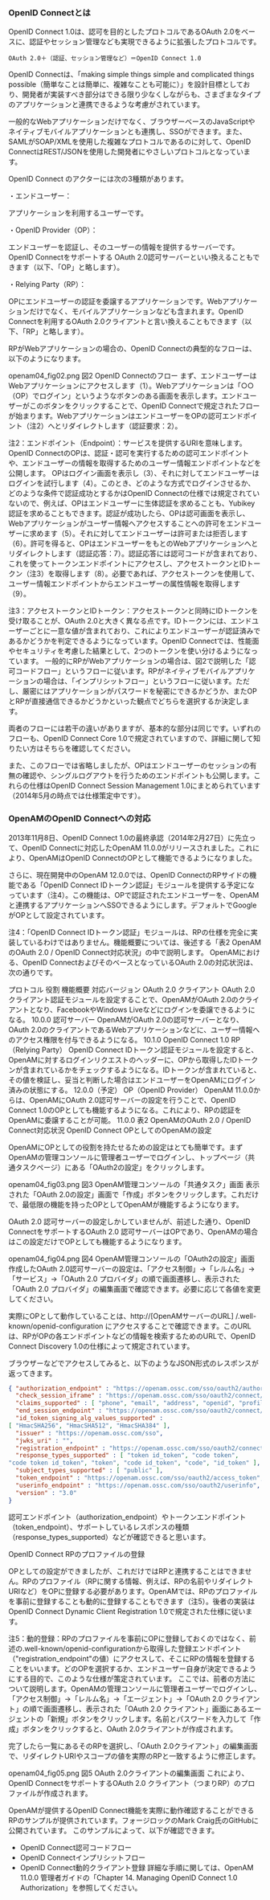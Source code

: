 ### OpenID Connectとは

OpenID Connect 1.0は、認可を目的としたプロトコルであるOAuth 2.0をベースに、認証やセッション管理なども実現できるように拡張したプロトコルです。

```
OAuth 2.0＋（認証、セッション管理など）＝OpenID Connect 1.0
```

OpenID Connectは、「making simple things simple and complicated things possible（簡単なことは簡単に、複雑なことも可能に）」を設計目標としており、開発者が実装すべき部分はできる限り少なくしながらも、さまざまなタイプのアプリケーションと連携できるような考慮がされています。

一般的なWebアプリケーションだけでなく、ブラウザーベースのJavaScriptやネイティブモバイルアプリケーションとも連携し、SSOができます。また、SAMLがSOAP/XMLを使用した複雑なプロトコルであるのに対して、OpenID ConnectはREST/JSONを使用した開発者にやさしいプロトコルとなっています。

OpenID Connect のアクターには次の3種類があります。

・エンドユーザー：

アプリケーションを利用するユーザーです。

・OpenID Provider（OP）：

エンドユーザーを認証し、そのユーザーの情報を提供するサーバーです。OpenID Connectをサポートする OAuth 2.0認可サーバーといい換えることもできます（以下、「OP」と略します）。

・Relying Party（RP）：

OPにエンドユーザーの認証を委譲するアプリケーションです。Webアプリケーションだけでなく、モバイルアプリケーションなども含まれます。OpenID Connectを利用するOAuth 2.0クライアントと言い換えることもできます（以下、「RP」と略します）。

RPがWebアプリケーションの場合の、OpenID Connectの典型的なフローは、以下のようになります。

openam04_fig02.png
図2 OpenID Connectのフロー
まず、エンドユーザーはWebアプリケーションにアクセスします（1）。Webアプリケーションは「○○（OP）でログイン」というようなボタンのある画面を表示します。エンドユーザーがこのボタンをクリックすることで、OpenID Connectで規定されたフローが始まります。WebアプリケーションはエンドユーザーをOPの認可エンドポイント（注2）へとリダイレクトします（認証要求：2）。

注2：エンドポイント（Endpoint）：サービスを提供するURIを意味します。OpenID ConnectのOPは、認証・認可を実行するための認可エンドポイントや、エンドユーザーの情報を取得するためのユーザー情報エンドポイントなどを公開します。
OPはログイン画面を表示し（3）、それに対してエンドユーザーはログインを試行します（4）。このとき、どのような方式でログインさせるか、どのような条件で認証成功とするかはOpenID Connectの仕様では規定されていないので、例えば、OPはエンドユーザーに生体認証を求めることも、Yubikey認証を求めることもできます。認証が成功したら、OPは認可画面を表示し、Webアプリケーションがユーザー情報へアクセスすることへの許可をエンドユーザーに求めます（5）。それに対してエンドユーザーは許可または拒否します（6）。許可を得ると、OPはエンドユーザーをもとのWebアプリケーションへとリダイレクトします（認証応答：7）。認証応答には認可コードが含まれており、これを使ってトークンエンドポイントにアクセスし、アクセストークンとIDトークン（注3）を取得します（8）。必要であれば、アクセストークンを使用して、ユーザー情報エンドポイントからエンドユーザーの属性情報を取得します（9）。

注3：アクセストークンとIDトークン：アクセストークンと同時にIDトークンを受け取ることが、OAuth 2.0と大きく異なる点です。IDトークンには、エンドユーザーごとに一意な値が含まれており、これによりエンドユーザーが認証済みであるかどうかを判定できるようになっています。OpenID Connectでは、性能面やセキュリティを考慮した結果として、2つのトークンを使い分けるようになっています。
一般的にRPがWebアプリケーションの場合は、図2で説明した「認可コードフロー」というフローに従います。RPがネイティブモバイルアプリケーションの場合は、「インプリシットフロー」というフローに従います。ただし、厳密にはアプリケーションがパスワードを秘密にできるかどうか、またOPとRPが直接通信できるかどうかといった観点でどちらを選択するか決定します。

両者のフローには若干の違いがありますが、基本的な部分は同じです。いずれのフローも、OpenID Connect Core 1.0で規定されていますので、詳細に関して知りたい方はそちらを確認してください。

また、このフローでは省略しましたが、OPはエンドユーザーのセッションの有無の確認や、シングルログアウトを行うためのエンドポイントも公開します。これらの仕様はOpenID Connect Session Management 1.0にまとめられています（2014年5月の時点では仕様策定中です）。

### OpenAMのOpenID Connectへの対応

2013年11月8日、OpenID Connect 1.0の最終承認（2014年2月27日）に先立って、OpenID Connectに対応したOpenAM 11.0.0がリリースされました。これにより、OpenAMはOpenID ConnectのOPとして機能できるようになりました。

さらに、現在開発中のOpenAM 12.0.0では、OpenID ConnectのRPサイドの機能である「OpenID Connect IDトークン認証」モジュールを提供する予定になっています（注4）。この機能は、OPで認証されたエンドユーザーを、OpenAMと連携するアプリケーションへSSOできるようにします。デフォルトでGoogleがOPとして設定されています。

注4：「OpenID Connect IDトークン認証」モジュールは、RPの仕様を完全に実装しているわけではありません。機能概要については、後述する「表2 OpenAMのOAuth 2.0 / OpenID Connect対応状況」の中で説明します。
OpenAMにおける、OpenID ConnectおよびそのベースとなっているOAuth 2.0の対応状況は、次の通りです。

プロトコル	役割	機能概要	対応バージョン
OAuth 2.0	クライアント	OAuth 2.0クライアント認証モジュールを設定することで、OpenAMがOAuth 2.0のクライアントとなり、FacebookやWindows Liveなどにログインを委譲できるようになる。	10.0.0
認可サーバー	OpenAMがOAuth 2.0の認可サーバーとなり、OAuth 2.0のクライアントであるWebアプリケーションなどに、ユーザー情報へのアクセス権限を付与できるようになる。	10.1.0
OpenID Connect 1.0	RP（Relying Party）	OpenID Connect IDトークン認証モジュールを設定すると、OpenAMに対するログインリクエストのヘッダーに、OPから取得したIDトークンが含まれているかをチェックするようになる。IDトークンが含まれていると、その値を検証し、妥当と判断した場合はエンドユーザーをOpenAMにログイン済みの状態にする。	12.0.0（予定）
OP（OpenID Provider）	OpenAM 11.0.0からは、OpenAMにOAuth 2.0認可サーバーの設定を行うことで、OpenID Connect 1.0のOPとしても機能するようになる。これにより、RPの認証をOpenAMに委譲することが可能。	11.0.0
表2 OpenAMのOAuth 2.0 / OpenID Connect対応状況
OpenID Connect OPとしてのOpenAMの設定

OpenAMにOPとしての役割を持たせるための設定はとても簡単です。まずOpenAMの管理コンソールに管理者ユーザーでログインし、トップページ（共通タスクページ）にある「OAuth2の設定」をクリックします。

openam04_fig03.png
図3 OpenAM管理コンソールの「共通タスク」画面
表示された「OAuth 2.0の設定」画面で「作成」ボタンをクリックします。これだけで、最低限の機能を持ったOPとしてOpenAMが機能するようになります。

OAuth 2.0 認可サーバーの設定しかしていませんが、前述した通り、OpenID ConnectをサポートするOAuth 2.0 認可サーバーはOPであり、OpenAMの場合はこの設定だけでOPとしても機能するようになります。

openam04_fig04.png
図4 OpenAM管理コンソールの「OAuth2の設定」画面
作成したOAuth 2.0認可サーバーの設定は、「アクセス制御」→「レルム名」→「サービス」→「OAuth 2.0 プロバイダ」の順で画面遷移し、表示された「OAuth 2.0 プロバイダ」の編集画面で確認できます。必要に応じて各値を変更してください。

実際にOPとして動作していることは、http://[OpenAMサーバーのURL] /.well-known/openid-configuration にアクセスすることで確認できます。このURLは、RPがOPの各エンドポイントなどの情報を検索するためのURLで、OpenID Connect Discovery 1.0の仕様によって規定されています。

ブラウザーなどでアクセスしてみると、以下のようなJSON形式のレスポンスが返ってきます。

```json
{ "authorization_endpoint" : "https://openam.ossc.com/sso/oauth2/authorize",
  "check_session_iframe" : "https://openam.ossc.com/sso/oauth2/connect/checkSession",
  "claims_supported" : [ "phone", "email", "address", "openid", "profile" ],
  "end_session_endpoint" : "https://openam.ossc.com/sso/oauth2/connect/endSession",
  "id_token_signing_alg_values_supported" : 
[ "HmacSHA256", "HmacSHA512", "HmacSHA384" ],
  "issuer" : "https://openam.ossc.com/sso",
  "jwks_uri" : "",
  "registration_endpoint" : "https://openam.ossc.com/sso/oauth2/connect/register",
  "response_types_supported" : [ "token id_token", "code token", 
"code token id_token", "token", "code id_token", "code", "id_token" ],
  "subject_types_supported" : [ "public" ],
  "token_endpoint" : "https://openam.ossc.com/sso/oauth2/access_token",
  "userinfo_endpoint" : "https://openam.ossc.com/sso/oauth2/userinfo",
  "version" : "3.0"
}
```

認可エンドポイント（authorization_endpoint）やトークンエンドポイント（token_endpoint）、サポートしているレスポンスの種類（response_types_supported）などが確認できると思います。

OpenID Connect RPのプロファイルの登録

OPとしての設定ができましたが、これだけではRPと連携することはできません。RPのプロファイル（RPに関する情報、例えば、RPの名前やリダイレクトURIなど）をOPに登録する必要があります。OpenAMでは、RPのプロファイルを事前に登録することも動的に登録することもできます（注5）。後者の実装はOpenID Connect Dynamic Client Registration 1.0で規定された仕様に従います。

注5：動的登録：RPのプロファイルを事前にOPに登録しておくのではなく、前述の.well-known/openid-configurationから取得した登録エンドポイント（"registration_endpoint"の値）にアクセスして、そこにRPの情報を登録することをいいます。どのOPを選択するか、エンドユーザー自身が決定できるようにする目的で、このような仕様が策定されています。
ここでは、前者の方法について説明します。OpenAMの管理コンソールに管理者ユーザーでログインし、「アクセス制御」→「レルム名」→「エージェント」→「OAuth 2.0 クライアント」の順で画面遷移し、表示された「OAuth 2.0 クライアント」画面にあるエージェントの「新規」ボタンをクリックします。名前とパスワードを入力して「作成」ボタンをクリックすると、OAuth 2.0クライアントが作成されます。

完了したら一覧にあるそのRPを選択し、「OAuth 2.0クライアント」の編集画面で、リダイレクトURIやスコープの値を実際のRPと一致するように修正します。

openam04_fig05.png
図5 OAuth 2.0クライアントの編集画面
これにより、OpenID ConnectをサポートするOAuth 2.0 クライアント（つまりRP）のプロファイルが作成されます。

OpenAMが提供するOpenID Connect機能を実際に動作確認することができるRPのサンプルが提供されています。フォージロックのMark Craig氏のGitHubに公開されています。
このサンプルによって、以下が確認できます。
- OpenID Connect認可コードフロー
- OpenID Connectインプリシットフロー
- OpenID Connect動的クライアント登録
詳細な手順に関しては、OpenAM 11.0.0 管理者ガイドの「Chapter 14. Managing OpenID Connect 1.0 Authorization」を参照してください。
